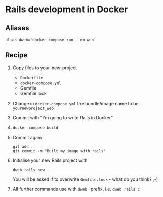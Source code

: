 # Rails development in Docker

## Aliases

```
alias dweb='docker-compose run --rm web'
```

## Recipe

1. Copy files to your-new-project
   - `Dockerfile`
   - `docker-compose.yml`
   - Gemfile
   - Gemfile.lock
2. Change in `docker-compose.yml` the bundle/image name to be `yournewproject_web`
3. Commit with "I'm going to write Rails in Docker"
4. `docker-compose build`
5. Commit again
   ```
   git add .
   git commit -m "Built my image with rails"
   ```
6. Initialise your new Rails project with
   ```
   dweb rails new .
   ```
   You will be asked if to overwrite `Gemfile.lock` - what do you think? ;-)

7. All further commands use with `dweb ` prefix, i.e. `dweb rails c`
